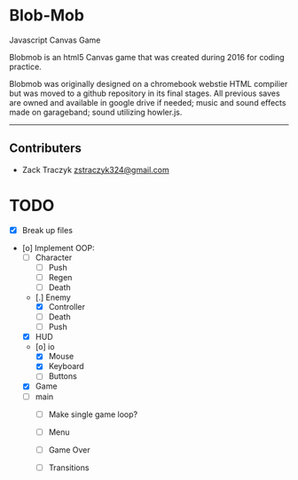 # Blob-Mob
Javascript Canvas Game

Blobmob is an html5 Canvas game that was created during 2016 for coding practice.

Blobmob was originally designed on a chromebook webstie HTML compilier but was moved to a github repository in its final stages. All previous saves are owned and available in google drive if needed; music and sound effects made on garageband; sound utilizing howler.js.

---

## Contributers

* Zack Traczyk <zstraczyk324@gmail.com>
 
# TODO

* [X] Break up files
* [o] Implement OOP:
	* [ ] Character
		* [ ] Push
		* [ ] Regen
		* [ ] Death
	* [.] Enemy
		* [X] Controller
		* [ ] Death
		* [ ] Push
	* [X] HUD
	* [o] io
		* [X] Mouse
		* [X] Keyboard
		* [ ] Buttons
	* [X] Game
	* [ ] main
		* [ ] Make single game loop?
		* [ ] Menu
		* [ ] Game Over
		* [ ] Transitions

